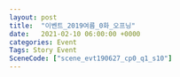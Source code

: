 ```yaml
---
layout: post
title:  "이벤트_2019여름_0화_오프닝"
date:   2021-02-10 06:00:00 +0000
categories: Event
Tags: Story Event
SceneCode: ["scene_evt190627_cp0_q1_s10"]
---
```

